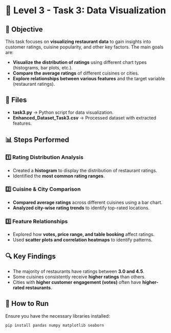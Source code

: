 # 📌 Level 3 - Task 3: Data Visualization

## 📝 Objective  
This task focuses on **visualizing restaurant data** to gain insights into customer ratings, cuisine popularity, and other key factors. The main goals are:  

- **Visualize the distribution of ratings** using different chart types (histograms, bar plots, etc.).  
- **Compare the average ratings** of different cuisines or cities.  
- **Explore relationships between various features** and the target variable (restaurant ratings).  

## 📂 Files  
- **task3.py** → Python script for data visualization.  
- **Enhanced_Dataset_Task3.csv** → Processed dataset with extracted features.  

## 📊 Steps Performed  

### 1️⃣ **Rating Distribution Analysis**  
- Created a **histogram** to display the distribution of restaurant ratings.  
- Identified the **most common rating ranges**.  

### 2️⃣ **Cuisine & City Comparison**  
- **Compared average ratings** across different cuisines using a bar chart.  
- **Analyzed city-wise rating trends** to identify top-rated locations.  

### 3️⃣ **Feature Relationships**  
- Explored how **votes, price range, and table booking** affect ratings.  
- Used **scatter plots and correlation heatmaps** to identify patterns.  

## 🔍 Key Findings  
- The majority of restaurants have ratings between **3.0 and 4.5**.  
- Some cuisines consistently receive **higher ratings** than others.  
- Cities with **higher customer engagement (votes)** often have **higher-rated restaurants**.  

## 🚀 How to Run  
Ensure you have the necessary libraries installed:  

```bash
pip install pandas numpy matplotlib seaborn
